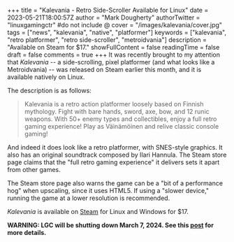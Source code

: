 +++
title = "Kalevania - Retro Side-Scroller Available for Linux"
date = 2023-05-21T18:00:57Z
author = "Mark Dougherty"
authorTwitter = "linuxgamingctr" #do not include @
cover = "/images/kalevania/cover.jpg"
tags = ["news", "kalevania", "native", "platformer"]
keywords = ["kalevania", "retro platformer", "retro side-scroller", "metroidvania"]
description = "Available on Steam for $17."
showFullContent = false
readingTime = false
draft = false
comments = true
+++
It was recently brought to my attention that *Kalevania* -- a side-scrolling, pixel platformer (and what looks like a Metroidvania) -- was released on Steam earlier this month, and it is available natively on Linux.

The description is as follows:
> Kalevania is a retro action platformer loosely based on Finnish mythology. Fight with bare hands, sword, axe, bow, and 12 runic weapons. With 50+ enemy types and collectibles, enjoy a full retro gaming experience! Play as Väinämöinen and relive classic console gaming!

And indeed it does look like a retro platformer, with SNES-style graphics. It also has an original soundtrack composed by Ilari Hannula. The Steam store page claims that the "full retro gaming experience" it delivers sets it apart from other games.

The Steam store page also warns the game can be a "bit of a performance hog" when upscaling, since it uses HTML5. If using a "slower device," running the game at a lower resolution is recommended.

*Kalevania* is available on [Steam](https://store.steampowered.com/app/2387950/Kalevania/) for Linux and Windows for $17.

**WARNING: LGC will be shutting down March 7, 2024. See this [post](https://linuxgamingcentral.com/posts/the-end-of-lgc/) for more details.**
